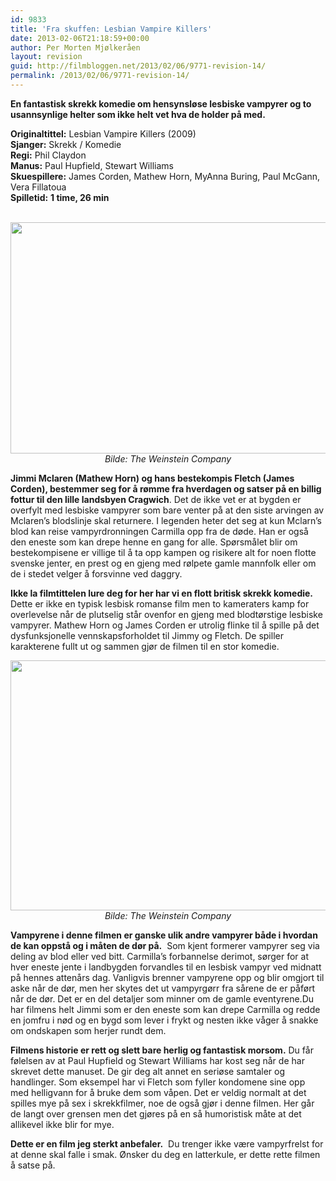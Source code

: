 ```yaml
---
id: 9833
title: 'Fra skuffen: Lesbian Vampire Killers'
date: 2013-02-06T21:18:59+00:00
author: Per Morten Mjølkeråen
layout: revision
guid: http://filmbloggen.net/2013/02/06/9771-revision-14/
permalink: /2013/02/06/9771-revision-14/
---
```

**En fantastisk skrekk komedie om hensynsløse lesbiske vampyrer og to usannsynlige helter som ikke helt vet hva de holder på med.<!--more-->**

**Originaltittel:** Lesbian Vampire Killers (2009)  
**Sjanger:** Skrekk / Komedie  
**Regi:** Phil Claydon  
**Manus:** Paul Hupfield, Stewart Williams  
**Skuespillere:** James Corden, Mathew Horn, MyAnna Buring, Paul McGann, Vera Fillatoua  
**Spilletid:** **1 time, 26 min**

<p style="text-align: center">
   <a href="http://filmbloggen.net/?attachment_id=9774" rel="attachment wp-att-9774"><img class="aligncenter size-full wp-image-9774" src="http://filmbloggen.net/wp-content/uploads//2013/02/Bilde-03.jpg" alt="" width="555" height="370" /></a><em>Bilde: The Weinstein Company</em>
</p>

**Jimmi Mclaren (Mathew Horn) og hans bestekompis Fletch (James Corden), bestemmer seg for å rømme fra hverdagen og satser på en billig fottur til den lille landsbyen Cragwich**. Det de ikke vet er at bygden er overfylt med lesbiske vampyrer som bare venter på at den siste arvingen av Mclaren’s blodslinje skal returnere. I legenden heter det seg at kun Mclarn’s blod kan reise vampyrdronningen Carmilla opp fra de døde. Han er også den eneste som kan drepe henne en gang for alle. Spørsmålet blir om bestekompisene er villige til å ta opp kampen og risikere alt for noen flotte svenske jenter, en prest og en gjeng med rølpete gamle mannfolk eller om de i stedet velger å forsvinne ved daggry.

**Ikke la filmtittelen lure deg for her har vi en flott britisk skrekk komedie.** Dette er ikke en typisk lesbisk romanse film men to kameraters kamp for overlevelse når de plutselig står ovenfor en gjeng med blodtørstige lesbiske vampyrer. Mathew Horn og James Corden er utrolig flinke til å spille på det dysfunksjonelle vennskapsforholdet til Jimmy og Fletch. De spiller karakterene fullt ut og sammen gjør de filmen til en stor komedie.

<p style="text-align: center">
  <a href="http://filmbloggen.net/?attachment_id=9777" rel="attachment wp-att-9777"><img class="aligncenter size-full wp-image-9777" src="http://filmbloggen.net/wp-content/uploads//2013/02/Bilde-02.jpg" alt="" width="602" height="400" /></a><em>Bilde: The Weinstein Company</em>
</p>

**Vampyrene i denne filmen er ganske ulik andre vampyrer både i hvordan de kan oppstå og i måten de dør på.**  Som kjent formerer vampyrer seg via deling av blod eller ved bitt. Carmilla’s forbannelse derimot, sørger for at hver eneste jente i landbygden forvandles til en lesbisk vampyr ved midnatt på hennes attenårs dag. Vanligvis brenner vampyrene opp og blir omgjort til aske når de dør, men her skytes det ut vampyrgørr fra sårene de er påført når de dør. Det er en del detaljer som minner om de gamle eventyrene.Du har filmens helt Jimmi som er den eneste som kan drepe Carmilla og redde en jomfru i nød og en bygd som lever i frykt og nesten ikke våger å snakke om ondskapen som herjer rundt dem.

**Filmens historie er rett og slett bare herlig og fantastisk morsom.** Du får følelsen av at Paul Hupfield og Stewart Williams har kost seg når de har skrevet dette manuset. De gir deg alt annet en seriøse samtaler og handlinger. Som eksempel har vi Fletch som fyller kondomene sine opp med helligvann for å bruke dem som våpen. Det er veldig normalt at det spilles mye på sex i skrekkfilmer, noe de også gjør i denne filmen. Her går de langt over grensen men det gjøres på en så humoristisk måte at det allikevel ikke blir for mye.

**Dette er en film jeg sterkt anbefaler.**  Du trenger ikke være vampyrfrelst for at denne skal falle i smak. Ønsker du deg en latterkule, er dette rette filmen å satse på.

<p style="text-align: center">
  <div class="video-shortcode">
  </div>
</p>
